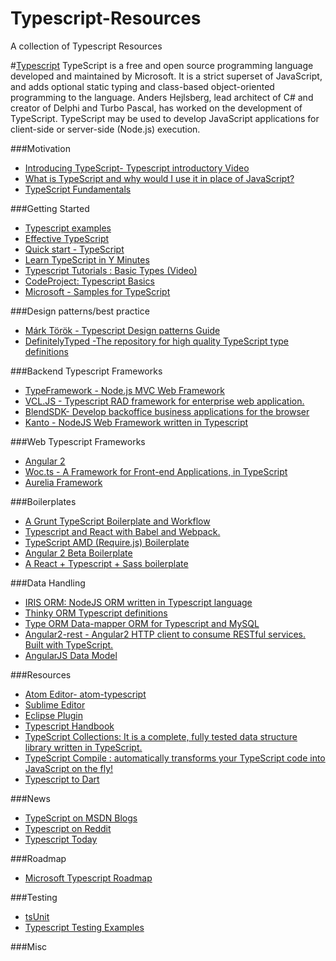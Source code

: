 # Typescript-Resources
A collection of Typescript Resources

#[Typescript](https://angularjs.org/)
TypeScript is a free and open source programming language developed and maintained by Microsoft. It is a strict superset of JavaScript, and adds optional static typing and class-based object-oriented programming to the language. Anders Hejlsberg, lead architect of C# and creator of Delphi and Turbo Pascal, has worked on the development of TypeScript. TypeScript may be used to develop JavaScript applications for client-side or server-side (Node.js) execution.

###Motivation
- [Introducing TypeScript- Typescript introductory Video ](https://channel9.msdn.com/posts/Anders-Hejlsberg-Introducing-TypeScript)
- [What is TypeScript and why would I use it in place of JavaScript?](http://stackoverflow.com/questions/12694530/what-is-typescript-and-why-would-i-use-it-in-place-of-javascript)
- [TypeScript Fundamentals](https://www.pluralsight.com/courses/typescript)


###Getting Started
- [Typescript examples](https://www.typescriptlang.org/samples/index.html)
- [Effective TypeScript](http://codecamp.ro/university/courses/effectivetypescript.html)
- [Quick start - TypeScript](https://www.typescriptlang.org/docs/)
- [Learn TypeScript in Y Minutes](https://learnxinyminutes.com/docs/typescript/)
- [Typescript Tutorials : Basic Types (Video)](https://www.youtube.com/watch?v=PyRrbEDu6qs)
- [CodeProject: Typescript Basics](http://www.codeproject.com/Articles/802722/TypeScript-The-Basics)
- [Microsoft - Samples for TypeScript](https://github.com/Microsoft/TypeScriptSamples)

###Design patterns/best practice
- [Márk Török  - Typescript Design patterns Guide](https://github.com/torokmark/design_patterns_in_typescript)
- [DefinitelyTyped -The repository for high quality TypeScript type definitions](http://definitelytyped.org/guides/best-practices.html)

###Backend Typescript Frameworks
- [TypeFramework - Node.js MVC Web Framework](https://github.com/zekelevu/typeframework)
- [VCL.JS - Typescript RAD framework for enterprise web application.](http://www.vcljs.com/)
- [BlendSDK- Develop backoffice business applications for the browser](https://github.com/blendsdk/dep_blend_ts_version)
- [Kanto - NodeJS Web Framework written in Typescript](https://github.com/alex20465/kanto)

###Web Typescript Frameworks
- [Angular 2](https://angular.io/)
- [Woc.ts - A Framework for Front-end Applications, in TypeScript](http://tarh.github.io/woc.ts/)
- [Aurelia Framework](https://github.com/aurelia/framework)


###Boilerplates
- [A Grunt TypeScript Boilerplate and Workflow](https://github.com/codeBelt/TypeScript-Boilerplate)
- [Typescript and React with Babel and Webpack.](https://github.com/keokilee/react-typescript-boilerplate)
- [TypeScript AMD (Require.js) Boilerplate](https://github.com/codeBelt/TypeScript-AMD-Boilerplate)
- [Angular 2 Beta Boilerplate](https://github.com/mschwarzmueller/angular-2-beta-boilerplate)
- [A React + Typescript + Sass boilerplate](https://github.com/Keats/react-ts-boilerplate)

###Data Handling
- [IRIS ORM: NodeJS ORM written in Typescript language ](https://github.com/alex20465/iris-orm)
- [Thinky ORM Typescript definitions](https://github.com/tomymolina/thinky.d.ts)
- [Type ORM Data-mapper ORM for Typescript and MySQL](https://github.com/pleerock/typeorm)
- [Angular2-rest - Angular2 HTTP client to consume RESTful services. Built with TypeScript.](https://github.com/Paldom/angular2-rest)
- [AngularJS Data Model](http://www.webdeveasy.com/angularjs-data-model/)

###Resources
- [Atom Editor- atom-typescript](https://github.com/TypeStrong/atom-typescript)
- [Sublime Editor](https://github.com/raph-amiard/sublime-typescript)
- [Eclipse Plugin](https://github.com/palantir/eclipse-typescript)
- [Typescript Handbook](https://github.com/Microsoft/TypeScript-Handbook)
- [TypeScript Collections: It is a complete, fully tested data structure library written in TypeScript.](https://github.com/basarat/typescript-collections/)
- [TypeScript Compile : automatically transforms your TypeScript code into JavaScript on the fly!](https://github.com/niutech/typescript-compile)
- [Typescript to Dart](https://github.com/angular/ts2dart)


###News
- [TypeScript on MSDN Blogs](https://blogs.msdn.microsoft.com/typescript/)
- [Typescript on Reddit](https://www.reddit.com/r/typescript/)
- [Typescript Today](http://www.typescript.today/)

###Roadmap
- [Microsoft Typescript Roadmap](https://github.com/Microsoft/TypeScript/wiki/Roadmap)

###Testing
- [tsUnit](https://github.com/Steve-Fenton/tsUnit)
- [Typescript Testing Examples](https://github.com/remojansen/TypeScriptTestingExamples)

###Misc

